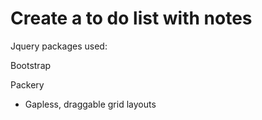 
# Create a to do list with notes #

Jquery packages used:

Bootstrap

Packery
 * Gapless, draggable grid layouts
